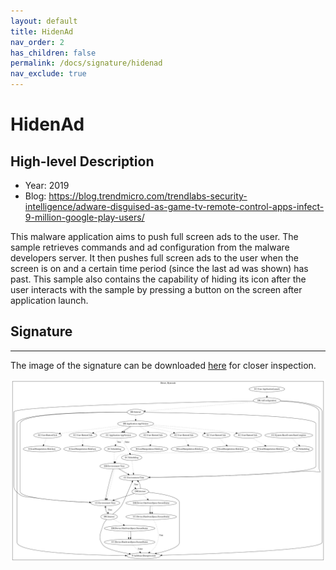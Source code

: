 ```yaml
---
layout: default
title: HidenAd
nav_order: 2
has_children: false
permalink: /docs/signature/hidenad
nav_exclude: true
---
```


# HidenAd

## High-level Description

* Year: 2019
* Blog: https://blog.trendmicro.com/trendlabs-security-intelligence/adware-disguised-as-game-tv-remote-control-apps-infect-9-million-google-play-users/

This malware application aims to push full screen ads to the user. The sample retrieves commands and ad configuration from the malware developers server. It then pushes full screen ads to the user when the screen is on and a certain time period (since the last ad was shown) has past. This sample also contains the capability of hiding its icon after the user interacts with the sample by pressing a button on the screen after application launch.

## Signature
---

The image of the signature can be downloaded [here](../../img/signatures/HidenAd.png) for closer inspection.

![](../../img/signatures/HidenAd.png)